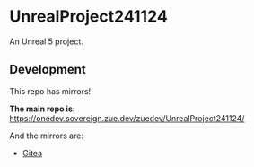 # UnrealProject241124

An Unreal 5 project.

## Development

This repo has mirrors!

**The main repo is:** https://onedev.sovereign.zue.dev/zuedev/UnrealProject241124/

And the mirrors are:
- [Gitea](https://gitea.sovereign.zue.dev/zuedev/UnrealProject241124)